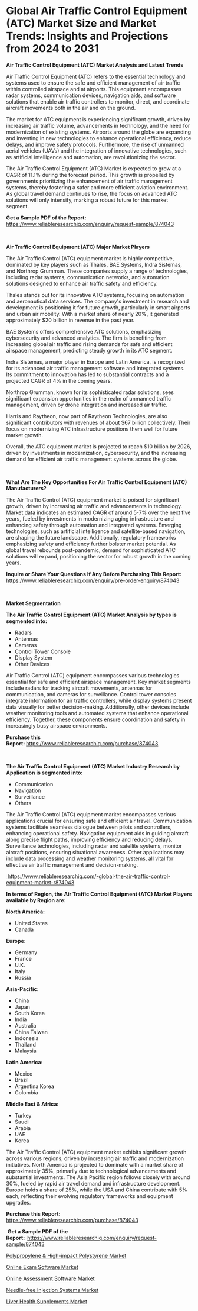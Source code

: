 <p><h1>Global Air Traffic Control Equipment (ATC) Market Size and Market Trends: Insights and Projections from 2024 to 2031</h1></p><p><strong>Air Traffic Control Equipment (ATC) Market Analysis and Latest Trends</strong></p>
<p><p>Air Traffic Control Equipment (ATC) refers to the essential technology and systems used to ensure the safe and efficient management of air traffic within controlled airspace and at airports. This equipment encompasses radar systems, communication devices, navigation aids, and software solutions that enable air traffic controllers to monitor, direct, and coordinate aircraft movements both in the air and on the ground.</p><p>The market for ATC equipment is experiencing significant growth, driven by increasing air traffic volume, advancements in technology, and the need for modernization of existing systems. Airports around the globe are expanding and investing in new technologies to enhance operational efficiency, reduce delays, and improve safety protocols. Furthermore, the rise of unmanned aerial vehicles (UAVs) and the integration of innovative technologies, such as artificial intelligence and automation, are revolutionizing the sector.</p><p>The Air Traffic Control Equipment (ATC) Market is expected to grow at a CAGR of 11.1% during the forecast period. This growth is propelled by governments prioritizing the enhancement of air traffic management systems, thereby fostering a safer and more efficient aviation environment. As global travel demand continues to rise, the focus on advanced ATC solutions will only intensify, marking a robust future for this market segment.</p></p>
<p><strong>Get a Sample PDF of the Report:&nbsp;</strong> <a href="https://www.reliableresearchiq.com/enquiry/request-sample/874043">https://www.reliableresearchiq.com/enquiry/request-sample/874043</a></p>
<p>&nbsp;</p>
<p><strong>Air Traffic Control Equipment (ATC) Major Market Players</strong></p>
<p><p>The Air Traffic Control (ATC) equipment market is highly competitive, dominated by key players such as Thales, BAE Systems, Indra Sistemas, and Northrop Grumman. These companies supply a range of technologies, including radar systems, communication networks, and automation solutions designed to enhance air traffic safety and efficiency.</p><p>Thales stands out for its innovative ATC systems, focusing on automation and aeronautical data services. The company's investment in research and development is positioning it for future growth, particularly in smart airports and urban air mobility. With a market share of nearly 20%, it generated approximately $20 billion in revenue in the past year.</p><p>BAE Systems offers comprehensive ATC solutions, emphasizing cybersecurity and advanced analytics. The firm is benefiting from increasing global air traffic and rising demands for safe and efficient airspace management, predicting steady growth in its ATC segment.</p><p>Indra Sistemas, a major player in Europe and Latin America, is recognized for its advanced air traffic management software and integrated systems. Its commitment to innovation has led to substantial contracts and a projected CAGR of 4% in the coming years.</p><p>Northrop Grumman, known for its sophisticated radar solutions, sees significant expansion opportunities in the realm of unmanned traffic management, driven by drone integration and increased air traffic.</p><p>Harris and Raytheon, now part of Raytheon Technologies, are also significant contributors with revenues of about $67 billion collectively. Their focus on modernizing ATC infrastructure positions them well for future market growth.</p><p>Overall, the ATC equipment market is projected to reach $10 billion by 2026, driven by investments in modernization, cybersecurity, and the increasing demand for efficient air traffic management systems across the globe.</p></p>
<p>&nbsp;</p>
<p><strong>What Are The Key Opportunities For Air Traffic Control Equipment (ATC) Manufacturers?</strong></p>
<p><p>The Air Traffic Control (ATC) equipment market is poised for significant growth, driven by increasing air traffic and advancements in technology. Market data indicates an estimated CAGR of around 5-7% over the next five years, fueled by investments in modernizing aging infrastructure and enhancing safety through automation and integrated systems. Emerging technologies, such as artificial intelligence and satellite-based navigation, are shaping the future landscape. Additionally, regulatory frameworks emphasizing safety and efficiency further bolster market potential. As global travel rebounds post-pandemic, demand for sophisticated ATC solutions will expand, positioning the sector for robust growth in the coming years.</p></p>
<p><strong>Inquire or Share Your Questions If Any Before Purchasing This Report:</strong> <a href="https://www.reliableresearchiq.com/enquiry/pre-order-enquiry/874043">https://www.reliableresearchiq.com/enquiry/pre-order-enquiry/874043</a></p>
<p>&nbsp;</p>
<p><strong>Market Segmentation</strong></p>
<p><strong>The Air Traffic Control Equipment (ATC) Market Analysis by types is segmented into:</strong></p>
<p><ul><li>Radars</li><li>Antennas</li><li>Cameras</li><li>Control Tower Console</li><li>Display System</li><li>Other Devices</li></ul></p>
<p><p>Air Traffic Control (ATC) equipment encompasses various technologies essential for safe and efficient airspace management. Key market segments include radars for tracking aircraft movements, antennas for communication, and cameras for surveillance. Control tower consoles integrate information for air traffic controllers, while display systems present data visually for better decision-making. Additionally, other devices include weather monitoring tools and automated systems that enhance operational efficiency. Together, these components ensure coordination and safety in increasingly busy airspace environments.</p></p>
<p><strong>Purchase this Report:&nbsp;</strong><a href="https://www.reliableresearchiq.com/purchase/874043">https://www.reliableresearchiq.com/purchase/874043</a></p>
<p>&nbsp;</p>
<p><strong>The Air Traffic Control Equipment (ATC) Market Industry Research by Application is segmented into:</strong></p>
<p><ul><li>Communication</li><li>Navigation</li><li>Surveillance</li><li>Others</li></ul></p>
<p><p>The Air Traffic Control (ATC) equipment market encompasses various applications crucial for ensuring safe and efficient air travel. Communication systems facilitate seamless dialogue between pilots and controllers, enhancing operational safety. Navigation equipment aids in guiding aircraft along precise flight paths, improving efficiency and reducing delays. Surveillance technologies, including radar and satellite systems, monitor aircraft positions, ensuring situational awareness. Other applications may include data processing and weather monitoring systems, all vital for effective air traffic management and decision-making.</p></p>
<p><a href="https://www.reliableresearchiq.com/-global-the-air-traffic-control-equipment-market-r874043">&nbsp;https://www.reliableresearchiq.com/-global-the-air-traffic-control-equipment-market-r874043</a></p>
<p><strong>In terms of Region, the Air Traffic Control Equipment (ATC) Market Players available by Region are:</strong></p>
<p>
    <p> <strong> North America: </strong>
        <ul>
            <li>United States</li>
            <li>Canada</li>
        </ul>
        </p> 
    <p> <strong> Europe: </strong>
        <ul>
            <li>Germany</li>
            <li>France</li>
            <li>U.K.</li>
            <li>Italy</li>
            <li>Russia</li>
        </ul>
        </p> 
    <p> <strong> Asia-Pacific: </strong>
        <ul>
            <li>China</li>
            <li>Japan</li>
            <li>South Korea</li>
            <li>India</li>
            <li>Australia</li>
            <li>China Taiwan</li>
            <li>Indonesia</li>
            <li>Thailand</li>
            <li>Malaysia</li>
        </ul>
        </p> 
    <p> <strong> Latin America: </strong>
        <ul>
            <li>Mexico</li>
            <li>Brazil</li>
            <li>Argentina Korea</li>
            <li>Colombia</li>
        </ul>
        </p> 
    <p> <strong> Middle East & Africa: </strong>
        <ul>
            <li>Turkey</li>
            <li>Saudi</li>
            <li>Arabia</li>
            <li>UAE</li>
            <li>Korea</li>
        </ul>
    </p>
    </p>
<p><p>The Air Traffic Control (ATC) equipment market exhibits significant growth across various regions, driven by increasing air traffic and modernization initiatives. North America is projected to dominate with a market share of approximately 35%, primarily due to technological advancements and substantial investments. The Asia Pacific region follows closely with around 30%, fueled by rapid air travel demand and infrastructure development. Europe holds a share of 25%, while the USA and China contribute with 5% each, reflecting their evolving regulatory frameworks and equipment upgrades.</p></p>
<p><strong>Purchase this Report: </strong><a href="https://www.reliableresearchiq.com/purchase/874043">https://www.reliableresearchiq.com/purchase/874043</a></p>
<p>&nbsp;<strong>Get a Sample PDF of the Report:&nbsp;&nbsp;</strong><a href="https://www.reliableresearchiq.com/enquiry/request-sample/874043">https://www.reliableresearchiq.com/enquiry/request-sample/874043</a></p>
<p><strong></strong></p>
<p><p><a href="https://medium.com/@bosdendes/polypropylene-high-impact-polystyrene-industry-analysis-report-its-market-size-growing-with-a-88c9933e2edd">Polypropylene & High-impact Polystyrene Market</a></p><p><a href="https://www.linkedin.com/pulse/online-exam-software-market-research-report-exploring-size-revenue-pyxaf?trackingId=RncpmAsbGGEomFQ4DemEBQ%3D%3D">Online Exam Software Market</a></p><p><a href="https://www.linkedin.com/pulse/global-online-assessment-software-market-size-expected-experience-ojmbf?trackingId=BLmVTj6E1iea1Hov4qHV2Q%3D%3D">Online Assessment Software Market</a></p><p><a href="https://medium.com/@albertohickle/insights-into-the-needle-free-injection-systems-market-market-players-market-size-geographical-be1cae14ca93">Needle-free Injection Systems Market</a></p><p><a href="https://www.linkedin.com/pulse/liver-health-supplements-market-research-report-exploring-size-fu4ae?trackingId=Lt5IPXW5WSjAZKX8h0lyOQ%3D%3D">Liver Health Supplements Market</a></p></p>